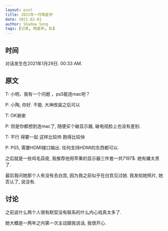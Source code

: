 ```yaml
---
layout: post
title: 2021年一月陶星伊
date: 2021-02-01
author: Shadow Song
tags: [记录, 陶星伊, 私]
---
```


## 时间

对话发生在2021年1月29日.  00:33 AM. 

## 原文

T: 小明，我有一个问题 ，ps5能连mac吧？

P: 小陶, 你好. 不能. 大神改装之后可以

T: OK谢谢

P: 但是你都想到连mac了, 随便买个破显示器, 破电视脸上也没有差别.

T: 不行 得要一起 这样比较帅 跑得比较快

P: PS5, 需要HDMI接口输出. 任何支持HDMI的东西都可以.


之后就是一些鸡毛蒜皮, 我推荐他用苹果的显示器三件套一共7197$. 她有嫌太贵了. 

最后我问她那个人有没有去白宫, 因为我之前似乎在白宫见过她. 我发给她照片, 她否认了, 说没有. 



## 讨论

之前说什么两个人很有默契没有联系的什么内心戏真太多了. 

她大概是一两年之内第一次主动跟我说话, 我很开心. 





